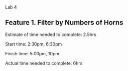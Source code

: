 Lab 4

## Feature 1. Filter by Numbers of Horns

Estimate of time needed to complete: 2.5hrs

Start time: 2:30pm, 6:30pm

Finish time: 5:00pm, 10pm

Actual time needed to complete: 6hrs
